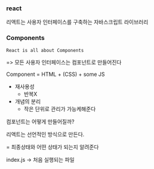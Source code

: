 ### react

리액트는 사용자 인터페이스를 구축하는 자바스크립트 라이브러리



### Components

`React is all about Components`

=> 모든 사용자 인터페이스는 컴포넌트로 만들어진다

Component = HTML + (CSS) + some JS



- 재사용성
  - 반복X
- 개념의 분리
  - 작은 단위로 관리가 가능케해준다



컴포넌트는 어떻게 만들어질까?



리액트는 선언적인 방식으로 만든다.

= 최종상태와 어떤 상태가 되는지 알려준다



index.js -> 처음 실행되는 파일

<br/>

